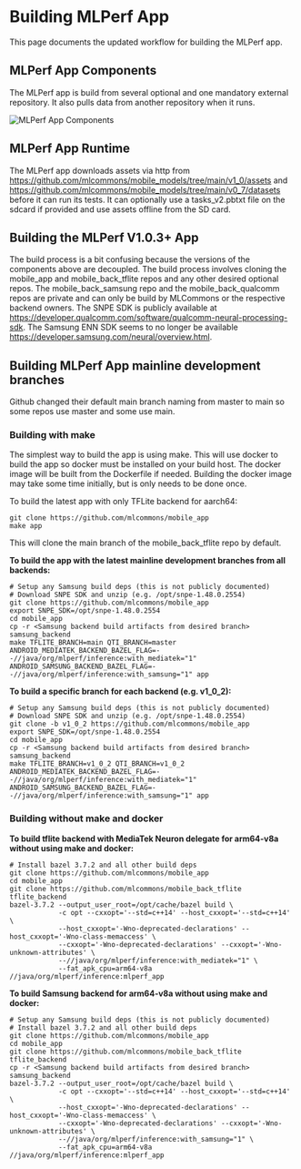 # Building MLPerf App

This page documents the updated workflow for building the MLPerf app. 

## MLPerf App Components
The MLPerf app is build from several optional and one mandatory external repository. It also pulls data from another repository when it runs.

![MLPerf App Components](img/components.png)
 
## MLPerf App Runtime
The MLPerf app downloads assets via http from https://github.com/mlcommons/mobile_models/tree/main/v1_0/assets and https://github.com/mlcommons/mobile_models/tree/main/v0_7/datasets before it can run its tests. It can optionally use a tasks_v2.pbtxt file on the sdcard if provided and use assets offline from the SD card.

## Building the MLPerf V1.0.3+ App
The build process is a bit confusing because the versions of the components above are decoupled. The build process involves cloning the mobile_app and mobile_back_tflite repos and any other desired optional repos. The mobile_back_samsung repo and the mobile_back_qualcomm repos are private and can only be build by MLCommons or the respective backend owners. The SNPE SDK is publicly available at https://developer.qualcomm.com/software/qualcomm-neural-processing-sdk. The Samsung ENN SDK seems to no longer be available https://developer.samsung.com/neural/overview.html.

## Building MLPerf App mainline development branches
Github changed their default main branch naming from master to main so some repos use master and some use main.

### Building with make
The simplest way to build the app is using make. This will use docker to build the app so docker must be installed on your build host. The docker image will be built from the Dockerfile if needed. Building the docker image may take some time initially, but is only needs to be done once.

To build the latest app with only TFLite backend for aarch64:
```
git clone https://github.com/mlcommons/mobile_app
make app
```
This will clone the main branch of the mobile_back_tflite repo by default.


**To build the app with the latest mainline development branches from all backends:**
```
# Setup any Samsung build deps (this is not publicly documented)
# Download SNPE SDK and unzip (e.g. /opt/snpe-1.48.0.2554)
git clone https://github.com/mlcommons/mobile_app
export SNPE_SDK=/opt/snpe-1.48.0.2554
cd mobile_app
cp -r <Samsung backend build artifacts from desired branch> samsung_backend
make TFLITE_BRANCH=main QTI_BRANCH=master ANDROID_MEDIATEK_BACKEND_BAZEL_FLAG=--//java/org/mlperf/inference:with_mediatek="1" ANDROID_SAMSUNG_BACKEND_BAZEL_FLAG=--//java/org/mlperf/inference:with_samsung="1" app
```

**To build a specific branch for each backend (e.g. v1_0_2):**
```	
# Setup any Samsung build deps (this is not publicly documented)
# Download SNPE SDK and unzip (e.g. /opt/snpe-1.48.0.2554)
git clone -b v1_0_2 https://github.com/mlcommons/mobile_app
export SNPE_SDK=/opt/snpe-1.48.0.2554
cd mobile_app
cp -r <Samsung backend build artifacts from desired branch> samsung_backend
make TFLITE_BRANCH=v1_0_2 QTI_BRANCH=v1_0_2 ANDROID_MEDIATEK_BACKEND_BAZEL_FLAG=--//java/org/mlperf/inference:with_mediatek="1" ANDROID_SAMSUNG_BACKEND_BAZEL_FLAG=--//java/org/mlperf/inference:with_samsung="1" app
```

### Building without make and docker
**To build tflite backend with MediaTek Neuron delegate for arm64-v8a without using make and docker:**
```
# Install bazel 3.7.2 and all other build deps
git clone https://github.com/mlcommons/mobile_app
cd mobile_app
git clone https://github.com/mlcommons/mobile_back_tflite tflite_backend
bazel-3.7.2 --output_user_root=/opt/cache/bazel build \
            -c opt --cxxopt='--std=c++14' --host_cxxopt='--std=c++14'  \
            --host_cxxopt='-Wno-deprecated-declarations' --host_cxxopt='-Wno-class-memaccess' \
            --cxxopt='-Wno-deprecated-declarations' --cxxopt='-Wno-unknown-attributes' \
            --//java/org/mlperf/inference:with_mediatek="1" \
            --fat_apk_cpu=arm64-v8a //java/org/mlperf/inference:mlperf_app
```

**To build Samsung backend for arm64-v8a without using make and docker:**
```
# Setup any Samsung build deps (this is not publicly documented)
# Install bazel 3.7.2 and all other build deps
git clone https://github.com/mlcommons/mobile_app
cd mobile_app
git clone https://github.com/mlcommons/mobile_back_tflite tflite_backend
cp -r <Samsung backend build artifacts from desired branch> samsung_backend
bazel-3.7.2 --output_user_root=/opt/cache/bazel build \
            -c opt --cxxopt='--std=c++14' --host_cxxopt='--std=c++14'  \
            --host_cxxopt='-Wno-deprecated-declarations' --host_cxxopt='-Wno-class-memaccess' \
            --cxxopt='-Wno-deprecated-declarations' --cxxopt='-Wno-unknown-attributes' \
            --//java/org/mlperf/inference:with_samsung="1" \
            --fat_apk_cpu=arm64-v8a //java/org/mlperf/inference:mlperf_app
```

